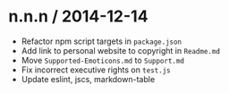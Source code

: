 
n.n.n / 2014-12-14
==================

 * Refactor npm script targets in `package.json`
 * Add link to personal website to copyright in `Readme.md`
 * Move `Supported-Emoticons.md` to `Support.md`
 * Fix incorrect executive rights on `test.js`
 * Update eslint, jscs, markdown-table
